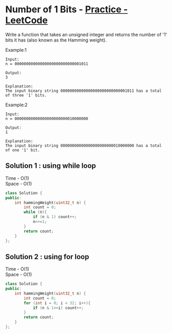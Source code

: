 # Number of 1 Bits - [Practice - LeetCode](https://leetcode.com/problems/number-of-1-bits/)

Write a function that takes an unsigned integer and returns the number of '1' bits it has (also known as the Hamming weight).


Example:1
```
Input: 
n = 00000000000000000000000000001011

Output: 
3

Explanation: 
The input binary string 00000000000000000000000000001011 has a total of three '1' bits.
```
Example:2
```
Input: 
n = 00000000000000000000000010000000

Output: 
1

Explanation: 
The input binary string 00000000000000000000000010000000 has a total of one '1' bit.
```

## Solution 1 : using while loop

Time - O(1)<br>
Space - O(1)

```cpp
class Solution {
public:
    int hammingWeight(uint32_t n) {
        int count = 0;
        while (n){
            if (n & 1) count++;
            n>>=1;
        }
        return count;
    }
};
```

## Solution 2 : using for loop

Time - O(1)<br>
Space - O(1)

```cpp
class Solution {
public:
    int hammingWeight(uint32_t n) {
        int count = 0;
        for (int i = 0; i < 32; i++){
            if (n & 1<<i) count++;
        }
        return count;
    }
};
```